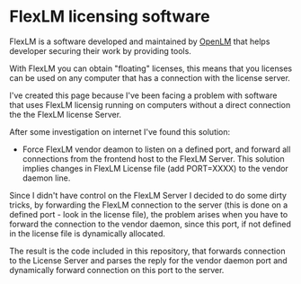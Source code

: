 # FlexLM licensing software

FlexLM is a software developed and maintained by 
<a href="http://www.openlm.com">OpenLM</a> that helps developer
securing their work by providing tools. 

With FlexLM you can obtain "floating" licenses, this means that you licenses
can be used on any computer that has a connection with the license server.

I've created this page because I've been facing a problem with
software that uses FlexLM licensig running on computers without a direct
connection the the FlexLM license Server.

After some investigation on internet I've found this solution:

* Force FlexLM vendor deamon to listen on a defined port, and forward all
 connections from the frontend host to the FlexLM Server.
This solution implies changes in FlexLM License file (add PORT=XXXX) to the
vendor daemon line.

Since I didn't have control on the FlexLM Server I decided to do some
dirty tricks, by forwarding the FlexLM connection to the server 
(this is done on a defined port - look in the license file), the problem
arises when you have to forward the connection to the vendor daemon,
since this port, if not defined in the license file is dynamically allocated.

The result is the code included in this repository,
that forwards connection to the License Server and parses the reply for the
vendor daemon port and dynamically forward connection on this port to 
the server.
